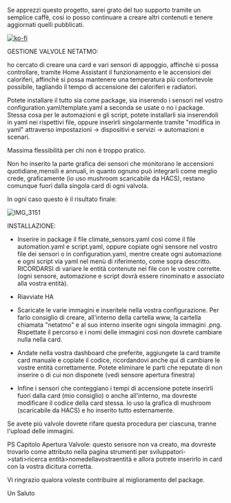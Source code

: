 Se apprezzi questo progetto, sarei grato del tuo supporto tramite un semplice caffè, cosi io posso continuare a creare altri contenuti e tenere aggiornati quelli pubblicati.


[![ko-fi](https://ko-fi.com/img/githubbutton_sm.svg)](https://ko-fi.com/V7V1RWSFR)

GESTIONE VALVOLE NETATMO:

ho cercato di creare una card e vari sensori di appoggio, affinchè si possa controllare, tramite Home Assistant il funzionamento e le accensioni dei caloriferi, affinchè si possa mantenere una temperatura più confortevole possibile, tagliando il tempo di accensione dei caloriferi e radiatori.

Potete installare il tutto sia come package, sia inserendo i sensori nel vostro configuration.yaml/template.yaml a seconda se usate o no i package. Stessa cosa per le automazioni e gli script, potete installarli sia inserendoli in yaml nei rispettivi file, oppure inserirli singolarmente tramite "modifica in yaml" attraverso impostazioni -> dispositivi e servizi -> automazioni e scenari.

Massima flessibilità per chi non è troppo pratico.

Non ho inserito la parte grafica dei sensori che monitorano le accensioni quotidiane,mensili e annuali, in quanto ognuno può integrarli come meglio crede, graficamente (io uso mushroom scaricabile da HACS), restano comunque fuori dalla singola card di ogni valvola.

In ogni caso questo è il risultato finale:

![IMG_3151](https://github.com/FedeL16/Valve_Netatmo/assets/141550943/d90e9e12-5fe9-4bbc-8a54-457453b6305f)

INSTALLAZIONE:

- Inserire in package il file climate_sensors.yaml così come il file automation.yaml e script.yaml, oppure copiate ogni sensore nel vostro file dei sensori o in configuration.yaml, mentre create ogni automazione e  ogni script via yaml nel menù di riferimento, come sopra descritto.
RICORDARSI di variare le entità contenute nei file con le vostre corrette. (ogni sensore, automazione e script dovrà essere rinominato e associato alla vostra entità).

- Riavviate HA

- Scaricate le varie immagini e inseritele nella vostra configurazione. Per farlo consiglio di creare, all'interno della cartella www, la cartella chiamata "netatmo"  e al suo interno inserite ogni singola immagini .png. Rispettate il percorso e i nomi delle immagini così non dovrete cambiare nulla nella card.

- Andate nella vostra dashboard che preferite, aggiungete la card tramite card manuale e copiate il codice, ricordandovi anche qui di cambiare le vostre entità correttamente. Potete eliminare le parti che reputate di non inserire o di cui non disponete (vedi sensore apertura finestra)

- Infine i sensori che conteggiano i tempi di accensione potete inserirli fuori dalla card (mio consiglio) o anche all'interno, ma dovreste modificare il codice della card stessa. Io uso la grafica di mushroom (scaricabile da HACS) e ho inserito tutto esternamente.

Se avete più valvole dovrete rifare questa procedura per ciascuna, tranne l'upload delle immagini.

PS Capitolo Apertura Valvole: questo sensore non va creato, ma dovreste trovarlo come attributo nella pagina strumenti per sviluppatori->stati>ricerca entità>nomedellavostraentità e allora potrete inserirlo in card con la vostra dicitura corretta. 

Vi ringrazio qualora voleste contribuire al miglioramento del package.

Un Saluto







  


